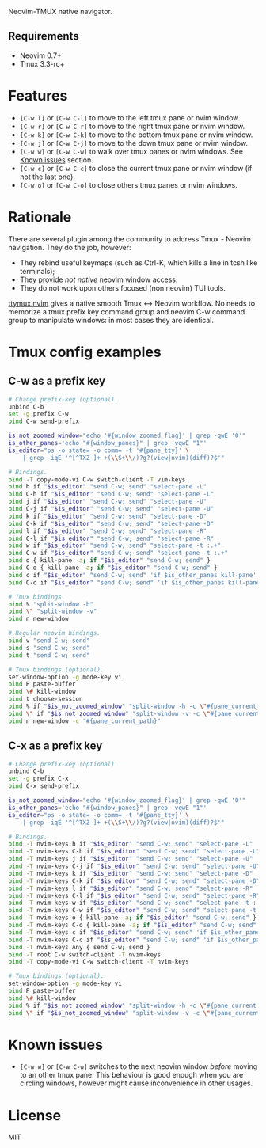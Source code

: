 Neovim-TMUX native navigator.

## Requirements

- Neovim 0.7+
- Tmux 3.3-rc+

# Features

- `[C-w l]` or `[C-w C-l]` to move to the left tmux pane or nvim window.
- `[C-w r]` or `[C-w C-r]` to move to the right tmux pane or nvim window.
- `[C-w k]` or `[C-w C-k]` to move to the bottom tmux pane or nvim window.
- `[C-w j]` or `[C-w C-j]` to move to the down tmux pane or nvim window.
- `[C-w w]` or `[C-w C-w]` to walk over tmux panes or nvim windows. See [Known
  issues](#known-issues) section.
- `[C-w c]` or `[C-w C-c]` to close the current tmux pane or nvim window (if not
  the last one).
- `[C-w o]` or `[C-w C-o]` to close others tmux panes or nvim windows.

# Rationale

There are several plugin among the community to address Tmux - Neovim
navigation. They do the job, however:

- They rebind useful keymaps (such as Ctrl-K, which kills a line in tcsh like
  terminals);
- They provide *not native* neovim window access.
- They do not work upon others focused (non neovim) TUI tools.

[ttymux.nvim](https://github.com/elijahdanko/ttymux.nvim) gives a native smooth
Tmux <-> Neovim workflow. No needs to memorize a tmux prefix key command group
and neovim C-w command group to manipulate windows: in most cases they are
identical.

# Tmux config examples

## C-w as a prefix key

```bash
# Change prefix-key (optional).
unbind C-b
set -g prefix C-w
bind C-w send-prefix

is_not_zoomed_window="echo '#{window_zoomed_flag}' | grep -qwE '0'"
is_other_panes='echo "#{window_panes}" | grep -vqwE "1"'
is_editor="ps -o state= -o comm= -t '#{pane_tty}' \
    | grep -iqE '^[^TXZ ]+ +(\\S+\\/)?g?(view|nvim)(diff)?$'"

# Bindings.
bind -T copy-mode-vi C-w switch-client -T vim-keys
bind h if "$is_editor" "send C-w; send" "select-pane -L"
bind C-h if "$is_editor" "send C-w; send" "select-pane -L"
bind j if "$is_editor" "send C-w; send" "select-pane -U"
bind C-j if "$is_editor" "send C-w; send" "select-pane -U"
bind k if "$is_editor" "send C-w; send" "select-pane -D"
bind C-k if "$is_editor" "send C-w; send" "select-pane -D"
bind l if "$is_editor" "send C-w; send" "select-pane -R"
bind C-l if "$is_editor" "send C-w; send" "select-pane -R"
bind w if "$is_editor" "send C-w; send" "select-pane -t :.+"
bind C-w if "$is_editor" "send C-w; send" "select-pane -t :.+"
bind o { kill-pane -a; if "$is_editor" "send C-w; send" }
bind C-o { kill-pane -a; if "$is_editor" "send C-w; send" }
bind c if "$is_editor" "send C-w; send" 'if $is_other_panes kill-pane'
bind C-c if "$is_editor" "send C-w; send" 'if $is_other_panes kill-pane'

# Tmux bindings.
bind % "split-window -h"
bind \" "split-window -v"
bind n new-window

# Regular neovim bindings.
bind v "send C-w; send"
bind s "send C-w; send"
bind t "send C-w; send"

# Tmux bindings (optional).
set-window-option -g mode-key vi
bind P paste-buffer
bind \# kill-window
bind t choose-session
bind % if "$is_not_zoomed_window" "split-window -h -c \"#{pane_current_path}\"" "select-pane -t :.+"
bind \" if "$is_not_zoomed_window" "split-window -v -c \"#{pane_current_path}\"" "select-pane -t :.+"
bind n new-window -c "#{pane_current_path}"
```

## C-x as a prefix key

```bash
# Change prefix-key (optional).
unbind C-b
set -g prefix C-x
bind C-x send-prefix

is_not_zoomed_window="echo '#{window_zoomed_flag}' | grep -qwE '0'"
is_other_panes='echo "#{window_panes}" | grep -vqwE "1"'
is_editor="ps -o state= -o comm= -t '#{pane_tty}' \
    | grep -iqE '^[^TXZ ]+ +(\\S+\\/)?g?(view|nvim)(diff)?$'"

# Bindings.
bind -T nvim-keys h if "$is_editor" "send C-w; send" "select-pane -L"
bind -T nvim-keys C-h if "$is_editor" "send C-w; send" "select-pane -L"
bind -T nvim-keys j if "$is_editor" "send C-w; send" "select-pane -U"
bind -T nvim-keys C-j if "$is_editor" "send C-w; send" "select-pane -U"
bind -T nvim-keys k if "$is_editor" "send C-w; send" "select-pane -D"
bind -T nvim-keys C-k if "$is_editor" "send C-w; send" "select-pane -D"
bind -T nvim-keys l if "$is_editor" "send C-w; send" "select-pane -R"
bind -T nvim-keys C-l if "$is_editor" "send C-w; send" "select-pane -R"
bind -T nvim-keys w if "$is_editor" "send C-w; send" "select-pane -t :.+"
bind -T nvim-keys C-w if "$is_editor" "send C-w; send" "select-pane -t :.+"
bind -T nvim-keys o { kill-pane -a; if "$is_editor" "send C-w; send" }
bind -T nvim-keys C-o { kill-pane -a; if "$is_editor" "send C-w; send" }
bind -T nvim-keys c if "$is_editor" "send C-w; send" 'if $is_other_panes kill-pane'
bind -T nvim-keys C-c if "$is_editor" "send C-w; send" 'if $is_other_panes kill-pane'
bind -T nvim-keys Any { send C-w; send }
bind -T root C-w switch-client -T nvim-keys
bind -T copy-mode-vi C-w switch-client -T nvim-keys

# Tmux bindings (optional).
set-window-option -g mode-key vi
bind P paste-buffer
bind \# kill-window
bind % if "$is_not_zoomed_window" "split-window -h -c \"#{pane_current_path}\"" "select-pane -t :.+"
bind \" if "$is_not_zoomed_window" "split-window -v -c \"#{pane_current_path}\"" "select-pane -t :.+"
```

# Known issues

- `[C-w w]` or `[C-w C-w]` switches to the next neovim window _before_ moving to
  an other tmux pane. This behaviour is good enough when you are circling
  windows, however might cause inconvenience in other usages.

# License

MIT

